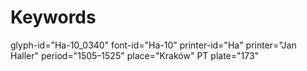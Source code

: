 # Keywords
glyph-id="Ha-10_0340"
font-id="Ha-10"
printer-id="Ha"
printer="Jan Haller"
period="1505–1525"
place="Kraków"
PT plate="173"
